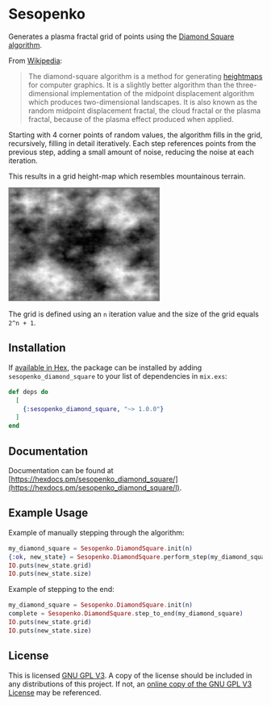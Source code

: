 # Sesopenko

Generates a plasma fractal grid of points using the [Diamond Square algorithm](https://en.wikipedia.org/wiki/Diamond-square_algorithm).

From [Wikipedia](https://en.wikipedia.org/wiki/Diamond-square_algorithm):

> The diamond-square algorithm is a method for generating [heightmaps](https://en.wikipedia.org/wiki/Heightmap) for computer graphics. It is a slightly better algorithm than the three-dimensional implementation of the midpoint displacement algorithm which produces two-dimensional landscapes. It is also known as the random midpoint displacement fractal, the cloud fractal or the plasma fractal, because of the plasma effect produced when applied.


Starting with 4 corner points of random values, the algorithm fills in the grid, recursively, filling in detail iteratively.  Each step references points from the previous step, adding a small amount of noise, reducing the noise at each iteration.

This results in a grid height-map which resembles mountainous terrain.

![Example output image of diamond square algorithm](documentation/PlasmafractalExample.gif?raw=true "Example output image of diamond square algorithm")

The grid is defined using an `n` iteration value and the size of the grid equals `2^n + 1`.

## Installation

If [available in Hex](https://hex.pm/packages/sesopenko_diamond_square), the package can be installed
by adding `sesopenko_diamond_square` to your list of dependencies in `mix.exs`:

```elixir
def deps do
  [
    {:sesopenko_diamond_square, "~> 1.0.0"}
  ]
end
```

## Documentation

Documentation can be found at [https://hexdocs.pm/sesopenko_diamond_square/](https://hexdocs.pm/sesopenko_diamond_square/l).

## Example Usage

Example of manually stepping through the algorithm:

```elixir
my_diamond_square = Sesopenko.DiamondSquare.init(n)
{:ok, new_state} = Sesopenko.DiamondSquare.perform_step(my_diamond_square)
IO.puts(new_state.grid)
IO.puts(new_state.size)
```

Example of stepping to the end:

```elixir
my_diamond_square = Sesopenko.DiamondSquare.init(n)
complete = Sesopenko.DiamondSquare.step_to_end(my_diamond_square)
IO.puts(new_state.grid)
IO.puts(new_state.size)
```

## License

This is licensed [GNU GPL V3](LICENSE.txt).  A copy of the license should be included in any distributions of this project.  If not, an [online copy of the GNU GPL V3 License](https://www.gnu.org/licenses/gpl-3.0.en.html) may be referenced.